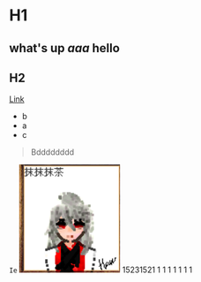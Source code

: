 # H1
**what's up**
***aaa***
hello
---
## H2
[Link](http://wikipedia.com)
* b
* a
* c
> Bdddddddd

`Ie` 
![Image](a.jpg)
15231521
1
1
1
1
1
1
1